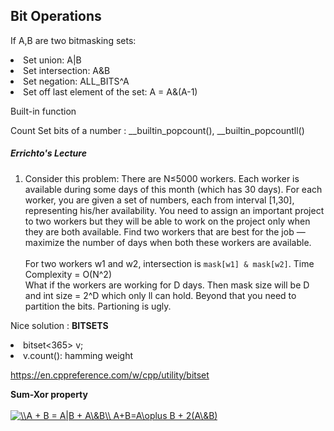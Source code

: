 ## Bit Operations

If A,B are two bitmasking sets: 
<li> Set union: A|B
<li> Set intersection: A&B
<li> Set negation: ALL_BITS^A
<li> Set off last element of the set: A = A&(A-1)
  
Built-in function </br>
  
Count Set bits of a number : __builtin_popcount(), __builtin_popcountll()

##### Errichto's Lecture
1. Consider this problem: There are N≤5000 workers. Each worker is available during some days of this month (which has 30 days). For each worker, you are given a set of numbers, each from interval [1,30], representing his/her availability. You need to assign an important project to two workers but they will be able to work on the project only when they are both available. Find two workers that are best for the job — maximize the number of days when both these workers are available.
</br></br>
For two workers w1 and w2, intersection is `mask[w1] & mask[w2]`. Time Complexity = O(N^2) </br>
What if the workers are working for D days. Then mask size will be D and int size = 2^D which only ll can hold. Beyond that you need to partition the bits.
Partioning is ugly.</br>

Nice solution : **BITSETS**

<li>bitset<365> v;
<li>v.count(): hamming weight

https://en.cppreference.com/w/cpp/utility/bitset
  
**Sum-Xor property**</br></br>
  <a href="https://www.codecogs.com/eqnedit.php?latex=\\A&space;&plus;&space;B&space;=&space;A|B&space;&plus;&space;A\&B\\&space;A&plus;B=A\oplus&space;B&space;&plus;&space;2(A\&B)" target="_blank"><img src="https://latex.codecogs.com/gif.latex?\\A&space;&plus;&space;B&space;=&space;A|B&space;&plus;&space;A\&B\\&space;A&plus;B=A\oplus&space;B&space;&plus;&space;2(A\&B)" title="\\A + B = A|B + A\&B\\ A+B=A\oplus B + 2(A\&B)" /></a>
